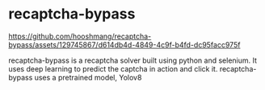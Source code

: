 # recaptcha-bypass
https://github.com/hooshmang/recaptcha-bypass/assets/129745867/d614db4d-4849-4c9f-b4fd-dc95facc975f

recaptcha-bypass is a recaptcha solver built using python and selenium. It uses deep learning to predict the captcha in action and click it. recaptcha-bypass uses a pretrained model, Yolov8

